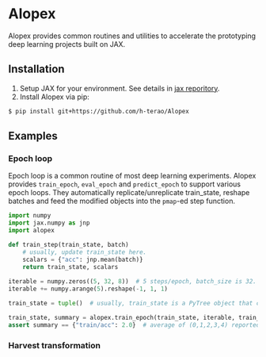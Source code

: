 # Alopex

Alopex provides common routines and utilities to accelerate the prototyping deep learning projects built on JAX. 


## Installation

1. Setup JAX for your environment. See details in [jax reporitory](https://github.com/google/jax#installation).
2. Install Alopex via pip:
```bash
$ pip install git+https://github.com/h-terao/Alopex
```

## Examples

### Epoch loop

Epoch loop is a common routine of most deep learning experiments. Alopex provides `train_epoch`, `eval_epoch` and `predict_epoch` to support various epoch loops. They automatically replicate/unreplicate train_state, reshape batches and feed the modified objects into the `pmap`-ed step function. 

```python
import numpy
import jax.numpy as jnp
import alopex

def train_step(train_state, batch)
    # usually, update train_state here.
    scalars = {"acc": jnp.mean(batch)}
    return train_state, scalars
    
iterable = numpy.zeros((5, 32, 8))  # 5 steps/epoch, batch_size is 32.
iterable += numpy.arange(5).reshape(-1, 1, 1)

train_state = tuple()  # usually, train_state is a PyTree object that contains states of model, optimizer and others.

train_state, summary = alopex.train_epoch(train_state, iterable, train_step, prefix="train/")
assert summary == {"train/acc": 2.0}  # average of (0,1,2,3,4) reported as scalars.  
```

### Harvest transformation
